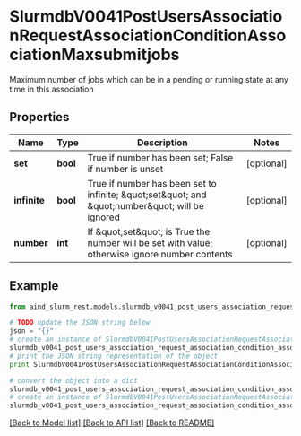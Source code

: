 # SlurmdbV0041PostUsersAssociationRequestAssociationConditionAssociationMaxsubmitjobs

Maximum number of jobs which can be in a pending or running state at any time in this association

## Properties

Name | Type | Description | Notes
------------ | ------------- | ------------- | -------------
**set** | **bool** | True if number has been set; False if number is unset | [optional] 
**infinite** | **bool** | True if number has been set to infinite; \&quot;set\&quot; and \&quot;number\&quot; will be ignored | [optional] 
**number** | **int** | If \&quot;set\&quot; is True the number will be set with value; otherwise ignore number contents | [optional] 

## Example

```python
from aind_slurm_rest.models.slurmdb_v0041_post_users_association_request_association_condition_association_maxsubmitjobs import SlurmdbV0041PostUsersAssociationRequestAssociationConditionAssociationMaxsubmitjobs

# TODO update the JSON string below
json = "{}"
# create an instance of SlurmdbV0041PostUsersAssociationRequestAssociationConditionAssociationMaxsubmitjobs from a JSON string
slurmdb_v0041_post_users_association_request_association_condition_association_maxsubmitjobs_instance = SlurmdbV0041PostUsersAssociationRequestAssociationConditionAssociationMaxsubmitjobs.from_json(json)
# print the JSON string representation of the object
print SlurmdbV0041PostUsersAssociationRequestAssociationConditionAssociationMaxsubmitjobs.to_json()

# convert the object into a dict
slurmdb_v0041_post_users_association_request_association_condition_association_maxsubmitjobs_dict = slurmdb_v0041_post_users_association_request_association_condition_association_maxsubmitjobs_instance.to_dict()
# create an instance of SlurmdbV0041PostUsersAssociationRequestAssociationConditionAssociationMaxsubmitjobs from a dict
slurmdb_v0041_post_users_association_request_association_condition_association_maxsubmitjobs_form_dict = slurmdb_v0041_post_users_association_request_association_condition_association_maxsubmitjobs.from_dict(slurmdb_v0041_post_users_association_request_association_condition_association_maxsubmitjobs_dict)
```
[[Back to Model list]](../README.md#documentation-for-models) [[Back to API list]](../README.md#documentation-for-api-endpoints) [[Back to README]](../README.md)


